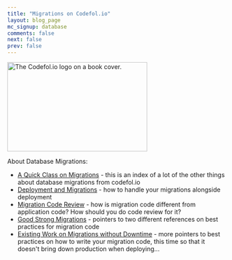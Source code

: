 ```yaml
---
title: "Migrations on Codefol.io"
layout: blog_page
mc_signup: database
comments: false
next: false
prev: false
---
```


<img src="/images/codefolio_book_transparent_320_205.png" class="pull-right" width="320" height="205" alt="The Codefol.io logo on a book cover."> </img>

About Database Migrations:

* [A Quick Class on Migrations](/posts/a-quick-class-on-migrations/) - this is an index of a lot of the other things about database migrations from codefol.io
* [Deployment and Migrations](/posts/deployment-and-migrations/) - how to handle your migrations alongside deployment
* [Migration Code Review](/posts/migration-code-review/) - how is migration code different from application code? How should you do code review for it?
* [Good Strong Migrations](/posts/good-strong-migrations/) - pointers to two different references on best practices for migration code
* [Existing Work on Migrations without Downtime](/posts/existing-work-on-migrations-without-downtime/) - more pointers to best practices on how to write your migration code, this time so that it doesn't bring down production when deploying...
